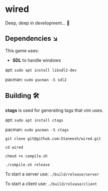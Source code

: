 # wired

Deep, deep in development... 🐣 

## Dependencies ↘️ 

This game uses:

- **SDL** to handle windows

apt: `sudo apt install libsdl2-dev`  

pacman: `sudo pacman -S sdl2`

## Building 🛠️ 

**ctags** is used for generating tags that vim uses.

apt: `sudo apt install ctags`

pacman: `sudo pacman -S ctags`


`git clone git@github.com:Staneesh/wired.git`

`cd wired`

`chmod +x compile.sh`

`./compile.sh release`

To start a server use:
`./build/release/server`

To start a client use:
`./build/release/client`
